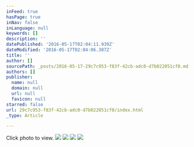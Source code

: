 ```yaml
---
inFeed: true
hasPage: true
inNav: false
inLanguage: null
keywords: []
description: ''
datePublished: '2016-05-17T02:04:11.939Z'
dateModified: '2016-05-17T02:04:06.307Z'
title: ''
author: []
sourcePath: _posts/2016-05-17-29c7c953-f83f-42cb-adc0-d7b022051cf0.md
authors: []
publisher:
  name: null
  domain: null
  url: null
  favicon: null
starred: false
url: 29c7c953-f83f-42cb-adc0-d7b022051cf0/index.html
_type: Article

---
```

Click photo to view.
![](https://the-grid-user-content.s3-us-west-2.amazonaws.com/9d70966e-87e3-4d98-bf3a-21bbf44e5d24.jpg)
![](https://the-grid-user-content.s3-us-west-2.amazonaws.com/785225da-cbca-45fc-8d47-4d24cbe4e9fb.jpg)
![](https://the-grid-user-content.s3-us-west-2.amazonaws.com/1047c078-9705-489b-acaa-8ef40cf76ce3.jpg)
![](https://the-grid-user-content.s3-us-west-2.amazonaws.com/1c24b9a9-8497-47d3-92c9-c863a07fe628.jpg)